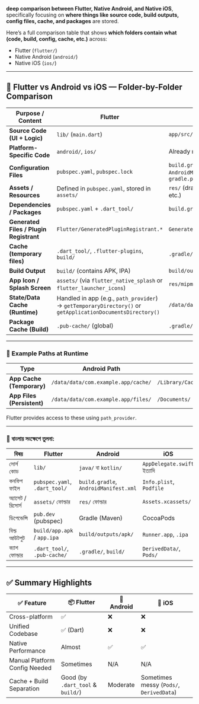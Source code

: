 **deep comparison between Flutter, Native Android, and Native iOS**, specifically focusing on **where things like source code, build outputs, config files, cache, and packages** are stored.

Here’s a full comparison table that shows **which folders contain what (code, build, config, cache, etc.)** across:

* Flutter (`flutter/`)
* Native Android (`android/`)
* Native iOS (`ios/`)

---

## 📁 Flutter vs Android vs iOS — Folder-by-Folder Comparison

| Purpose / Content                       | **Flutter**                                                                                                | **Android (Native)**                                       | **iOS (Native)**                             |
| --------------------------------------- | ---------------------------------------------------------------------------------------------------------- | ---------------------------------------------------------- | -------------------------------------------- |
| **Source Code (UI + Logic)**            | `lib/` (`main.dart`)                                                                                       | `app/src/main/java/`                                       | `Runner/` (`AppDelegate.swift`, etc.)        |
| **Platform-Specific Code**              | `android/`, `ios/`                                                                                         | Already native                                             | Already native                               |
| **Configuration Files**                 | `pubspec.yaml`, `pubspec.lock`                                                                             | `build.gradle`, `AndroidManifest.xml`, `gradle.properties` | `Info.plist`, `Podfile`, `*.xcconfig`        |
| **Assets / Resources**                  | Defined in `pubspec.yaml`, stored in `assets/`                                                             | `res/` (drawable, layout, values, etc.)                    | `Assets.xcassets`, `LaunchScreen.storyboard` |
| **Dependencies / Packages**             | `pubspec.yaml` + `.dart_tool/`                                                                             | `build.gradle` + Gradle cache                              | `Podfile` + CocoaPods (`Pods/`)              |
| **Generated Files / Plugin Registrant** | `Flutter/GeneratedPluginRegistrant.*`                                                                      | `GeneratedPluginRegistrant.java`                           | `GeneratedPluginRegistrant.m`                |
| **Cache (temporary files)**             | `.dart_tool/`, `.flutter-plugins`, `build/`                                                                | `.gradle/`, `.idea/`, `build/`                             | `DerivedData/`, `build/`, `Pods/`            |
| **Build Output**                        | `build/` (contains APK, IPA)                                                                               | `build/outputs/apk/`                                       | `build/`, `Runner.app`, `*.ipa` (via Xcode)  |
| **App Icon / Splash Screen**            | `assets/` (via `flutter_native_splash` or `flutter_launcher_icons`)                                        | `res/mipmap-*/ic_launcher.png`                             | `Assets.xcassets/AppIcon.appiconset/`        |
| **State/Data Cache (Runtime)**          | Handled in app (e.g., `path_provider`) → `getTemporaryDirectory()` or `getApplicationDocumentsDirectory()` | `/data/data/<package_name>/cache/`                         | `/Library/Caches/<app_id>/`                  |
| **Package Cache (Build)**               | `.pub-cache/` (global)                                                                                     | `.gradle/caches/`, `~/.m2/` (if used)                      | `Pods/`, `DerivedData/`, CocoaPods cache     |

---

### 📌 Example Paths at Runtime

| Type                       | Android Path                        | iOS Path                           |
| -------------------------- | ----------------------------------- | ---------------------------------- |
| **App Cache (Temporary)**  | `/data/data/com.example.app/cache/` | `/Library/Caches/com.example.app/` |
| **App Files (Persistent)** | `/data/data/com.example.app/files/` | `/Documents/`                      |

Flutter provides access to these using `path_provider`.

---

### 📘 বাংলায় সংক্ষেপে তুলনা:

| বিষয়              | Flutter                       | Android                               | iOS                         |
| ----------------- | ----------------------------- | ------------------------------------- | --------------------------- |
| সোর্স কোড         | `lib/`                        | `java/` বা `kotlin/`                  | `AppDelegate.swift` ইত্যাদি |
| কনফিগ ফাইল        | `pubspec.yaml`, `.dart_tool/` | `build.gradle`, `AndroidManifest.xml` | `Info.plist`, `Podfile`     |
| অ্যাসেট / রিসোর্স | `assets/` ফোল্ডার             | `res/` ফোল্ডার                        | `Assets.xcassets/`          |
| ডিপেন্ডেন্সি      | `pub.dev` (pubspec)           | Gradle (Maven)                        | CocoaPods                   |
| বিল্ড আউটপুট      | `build/app.apk` / `app.ipa`   | `build/outputs/apk/`                  | `Runner.app`, `.ipa`        |
| ক্যাশ ফোল্ডার     | `.dart_tool/`, `.pub-cache/`  | `.gradle/`, `build/`                  | `DerivedData/`, `Pods/`     |

---

## ✅ Summary Highlights

| ✅ Feature                     | 📦 Flutter                        | 🤖 Android | 🍏 iOS                                   |
| ----------------------------- | --------------------------------- | ---------- | ---------------------------------------- |
| Cross-platform                | ✅                                 | ❌          | ❌                                        |
| Unified Codebase              | ✅ (Dart)                          | ❌          | ❌                                        |
| Native Performance            | Almost                            | ✅          | ✅                                        |
| Manual Platform Config Needed | Sometimes                         | N/A        | N/A                                      |
| Cache + Build Separation      | Good (by `.dart_tool` & `build/`) | Moderate   | Sometimes messy (`Pods/`, `DerivedData`) |

